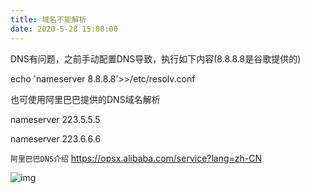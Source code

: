 ```yaml
---
title: 域名不能解析
date: 2020-5-28 15:00:00
---
```


DNS有问题，之前手动配置DNS导致，执行如下内容(8.8.8.8是谷歌提供的)

echo 'nameserver 8.8.8.8'>>/etc/resolv.conf

也可使用阿里巴巴提供的DNS域名解析

nameserver 223.5.5.5

nameserver 223.6.6.6

`阿里巴巴DNS介绍` <https://opsx.alibaba.com/service?lang=zh-CN>

![img](https://img2018.cnblogs.com/blog/1114349/201910/1114349-20191026203755691-995379198.png)